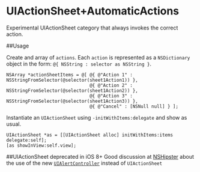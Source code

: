 # UIActionSheet+AutomaticActions
Experimental UIActionSheet category that always invokes the correct action.

##Usage

Create and array of `actions`. Each `action` is represented as a `NSDictionary` object in the form: `@{ NSString : selector as NSString }`.

```objc
NSArray *actionSheetItems = @[ @{ @"Action 1" : NSStringFromSelector(@selector(sheet1Action1)) },
                               @{ @"Action 2" : NSStringFromSelector(@selector(sheet1Action2)) },
                               @{ @"Action 3" : NSStringFromSelector(@selector(sheet1Action3)) },
                               @{ @"Cancel" : [NSNull null] } ];
```

Instantiate an `UIActionSheet` using `-initWithItems:delegate` and show as usual.

```objc
UIActionSheet *as = [[UIActionSheet alloc] initWithItems:items delegate:self];
[as showInView:self.view];
```

##UIActionSheet deprecated in iOS 8+
Good discussion at [NSHipster](http://nshipster.com/uialertcontroller/) about the use of the new [`UIAlertController`](https://developer.apple.com/library/ios/documentation/UIKit/Reference/UIAlertController_class/) instead of `UIActionSheet`
